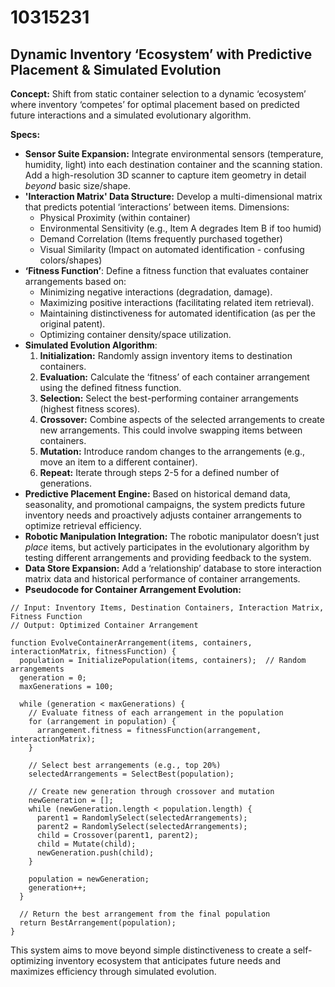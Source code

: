 # 10315231

## Dynamic Inventory ‘Ecosystem’ with Predictive Placement & Simulated Evolution

**Concept:** Shift from static container selection to a dynamic ‘ecosystem’ where inventory ‘competes’ for optimal placement based on predicted future interactions and a simulated evolutionary algorithm.

**Specs:**

*   **Sensor Suite Expansion:** Integrate environmental sensors (temperature, humidity, light) into each destination container and the scanning station. Add a high-resolution 3D scanner to capture item geometry in detail *beyond* basic size/shape.
*   **'Interaction Matrix' Data Structure:** Develop a multi-dimensional matrix that predicts potential ‘interactions’ between items.  Dimensions:
    *   Physical Proximity (within container)
    *   Environmental Sensitivity (e.g., Item A degrades Item B if too humid)
    *   Demand Correlation (Items frequently purchased together)
    *   Visual Similarity (Impact on automated identification - confusing colors/shapes)
*   **‘Fitness Function’**:  Define a fitness function that evaluates container arrangements based on:
    *   Minimizing negative interactions (degradation, damage).
    *   Maximizing positive interactions (facilitating related item retrieval).
    *   Maintaining distinctiveness for automated identification (as per the original patent).
    *   Optimizing container density/space utilization.
*   **Simulated Evolution Algorithm**:
    1.  **Initialization:**  Randomly assign inventory items to destination containers.
    2.  **Evaluation:** Calculate the ‘fitness’ of each container arrangement using the defined fitness function.
    3.  **Selection:**  Select the best-performing container arrangements (highest fitness scores).
    4.  **Crossover:**  Combine aspects of the selected arrangements to create new arrangements. This could involve swapping items between containers.
    5.  **Mutation:**  Introduce random changes to the arrangements (e.g., move an item to a different container).
    6.  **Repeat:**  Iterate through steps 2-5 for a defined number of generations.
*   **Predictive Placement Engine:**  Based on historical demand data, seasonality, and promotional campaigns, the system predicts future inventory needs and proactively adjusts container arrangements to optimize retrieval efficiency.
*   **Robotic Manipulation Integration:** The robotic manipulator doesn’t just *place* items, but actively participates in the evolutionary algorithm by testing different arrangements and providing feedback to the system.
*   **Data Store Expansion:** Add a ‘relationship’ database to store interaction matrix data and historical performance of container arrangements.
*   **Pseudocode for Container Arrangement Evolution:**

```
// Input: Inventory Items, Destination Containers, Interaction Matrix, Fitness Function
// Output: Optimized Container Arrangement

function EvolveContainerArrangement(items, containers, interactionMatrix, fitnessFunction) {
  population = InitializePopulation(items, containers);  // Random arrangements
  generation = 0;
  maxGenerations = 100;

  while (generation < maxGenerations) {
    // Evaluate fitness of each arrangement in the population
    for (arrangement in population) {
      arrangement.fitness = fitnessFunction(arrangement, interactionMatrix);
    }

    // Select best arrangements (e.g., top 20%)
    selectedArrangements = SelectBest(population);

    // Create new generation through crossover and mutation
    newGeneration = [];
    while (newGeneration.length < population.length) {
      parent1 = RandomlySelect(selectedArrangements);
      parent2 = RandomlySelect(selectedArrangements);
      child = Crossover(parent1, parent2);
      child = Mutate(child);
      newGeneration.push(child);
    }

    population = newGeneration;
    generation++;
  }

  // Return the best arrangement from the final population
  return BestArrangement(population);
}
```

This system aims to move beyond simple distinctiveness to create a self-optimizing inventory ecosystem that anticipates future needs and maximizes efficiency through simulated evolution.